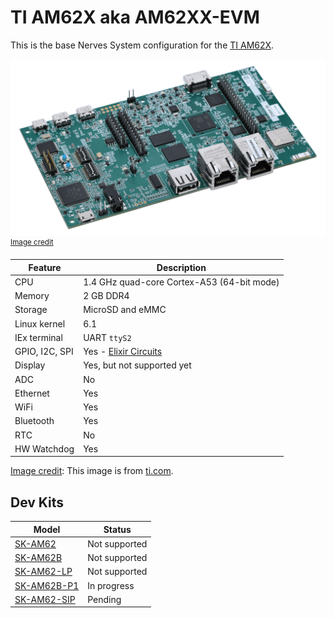 # TI AM62X aka AM62XX-EVM

This is the base Nerves System configuration for the [TI AM62X](#sk-am62).

![AM62X](assets/images/am62xx-evm.png)
<br><sup>[Image credit](#ti)</sup>

| Feature        | Description                                                 |
| -------------- | ----------------------------------------------------------- |
| CPU            | 1.4 GHz quad-core Cortex-A53 (64-bit mode)                  |
| Memory         | 2 GB DDR4                                                   |
| Storage        | MicroSD and eMMC                                            |
| Linux kernel   | 6.1                                                         |
| IEx terminal   | UART `ttyS2`                                                |
| GPIO, I2C, SPI | Yes - [Elixir Circuits](https://github.com/elixir-circuits) |
| Display        | Yes, but not supported yet                                  |
| ADC            | No                                                          |
| Ethernet       | Yes                                                         |
| WiFi           | Yes                                                         |
| Bluetooth      | Yes                                                         |
| RTC            | No                                                          |
| HW Watchdog    | Yes                                                         |

[Image credit](#sk-am62): This image is from [ti.com](https://www.ti.com/tool/SK-AM62).

## Dev Kits

| Model | Status |
| ----- | ------ |
| [SK-AM62](https://www.ti.com/tool/SK-AM62) | Not supported |
| [SK-AM62B](https://www.ti.com/tool/SK-AM62B) | Not supported |
| [SK-AM62-LP](https://www.ti.com/tool/SK-AM62-LP) | Not supported |
| [SK-AM62B-P1](https://www.ti.com/tool/SK-AM62B-P1) | In progress |
| [SK-AM62-SIP](https://www.ti.com/tool/SK-AM62-SIP) | Pending |
